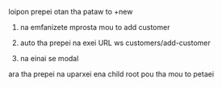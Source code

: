 loipon prepei otan tha pataw to +new

1. na emfanizete mprosta mou to add customer

2. auto tha prepei na exei URL ws customers/add-customer

3. na einai se modal

ara tha prepei na uparxei ena child root pou tha mou to petaei
